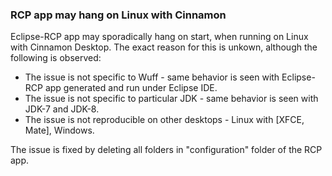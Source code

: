 ### RCP app may hang on Linux with Cinnamon

Eclipse-RCP app may sporadically hang on start, when running on Linux with Cinnamon Desktop. The exact reason for this is unkown, although the following is observed:
- The issue is not specific to Wuff - same behavior is seen with Eclipse-RCP app generated and run under Eclipse IDE.
- The issue is not specific to particular JDK - same behavior is seen with JDK-7 and JDK-8.
- The issue is not reproducible on other desktops - Linux with [XFCE, Mate], Windows.

The issue is fixed by deleting all folders in "configuration" folder of the RCP app.